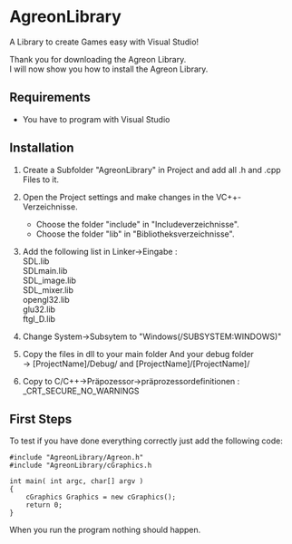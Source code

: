 AgreonLibrary
=============

A Library to create Games easy with Visual Studio!

Thank you for downloading the Agreon Library. <br>
I will now show you how to install the Agreon Library.

Requirements
-------------
  - You have to program with Visual Studio 

Installation
-------------

1. Create a Subfolder "AgreonLibrary" in Project and add all .h and .cpp Files to it.


2. Open the Project settings and make changes in the VC++-Verzeichnisse.
	+ Choose the folder "include" in "Includeverzeichnisse".
	+ Choose the folder "lib" in "Bibliotheksverzeichnisse".

3. Add the following list in Linker->Eingabe : <br>
	SDL.lib<br>
	SDLmain.lib<br>
	SDL_image.lib<br>
	SDL_mixer.lib<br>
	opengl32.lib<br>
	glu32.lib<br>
	ftgl_D.lib<br>

4. 	Change System->Subsytem to "Windows(/SUBSYSTEM:WINDOWS)"

5. Copy the files in dll to your main folder And your debug folder <br>
  -> [ProjectName]/Debug/ and [ProjectName]/[ProjectName]/

6. Copy to C/C++->Präpozessor->präprozessordefinitionen : \_CRT\_SECURE_NO_WARNINGS

First Steps
--------

To test if you have done everything correctly just add the following code: <br>
```
#include "AgreonLibrary/Agreon.h"
#include "AgreonLibrary/cGraphics.h

int main( int argc, char[] argv )
{
	cGraphics Graphics = new cGraphics();
	return 0;
}
```
When you run the program nothing should happen.




